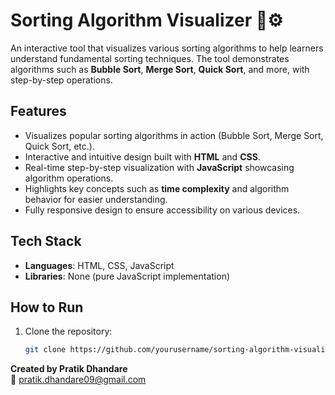 # Sorting Algorithm Visualizer 🔢⚙️  

An interactive tool that visualizes various sorting algorithms to help learners understand fundamental sorting techniques. The tool demonstrates algorithms such as **Bubble Sort**, **Merge Sort**, **Quick Sort**, and more, with step-by-step operations.

## Features  
- Visualizes popular sorting algorithms in action (Bubble Sort, Merge Sort, Quick Sort, etc.).  
- Interactive and intuitive design built with **HTML** and **CSS**.  
- Real-time step-by-step visualization with **JavaScript** showcasing algorithm operations.  
- Highlights key concepts such as **time complexity** and algorithm behavior for easier understanding.  
- Fully responsive design to ensure accessibility on various devices.

## Tech Stack  
- **Languages**: HTML, CSS, JavaScript  
- **Libraries**: None (pure JavaScript implementation)

## How to Run  
1. Clone the repository:  
   ```bash
   git clone https://github.com/yourusername/sorting-algorithm-visualizer.git
**Created by Pratik Dhandare**  
📧 [pratik.dhandare09@gmail.com](mailto:pratik.dhandare09@gmail.com)  
